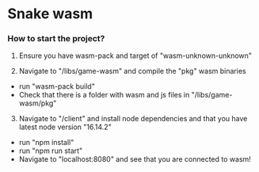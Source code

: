 # Snake wasm

### How to start the project?

1. Ensure you have wasm-pack and target of "wasm-unknown-unknown"

2. Navigate to "/libs/game-wasm" and compile the "pkg" wasm binaries
  - run "wasm-pack build"
  - Check that there is a folder with wasm and js files in "/libs/game-wasm/pkg"

3. Navigate to "/client" and install node dependencies and that you have latest node version "16.14.2"
  - run "npm install"
  - run "npm run start"
  - Navigate to "localhost:8080" and see that you are connected to wasm!